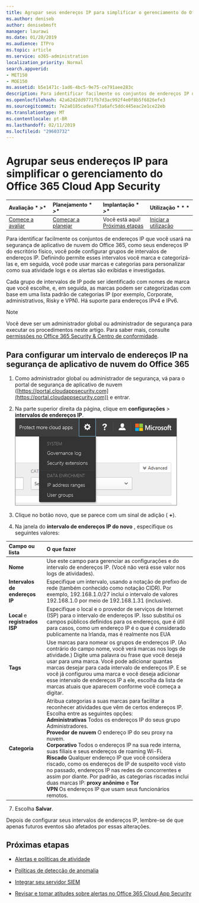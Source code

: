 ```yaml
---
title: Agrupar seus endereços IP para simplificar o gerenciamento do Office 365 Cloud App Security
ms.author: deniseb
author: denisebmsft
manager: laurawi
ms.date: 01/28/2019
ms.audience: ITPro
ms.topic: article
ms.service: o365-administration
localization_priority: Normal
search.appverid:
- MET150
- MOE150
ms.assetid: b5e1471c-1ad6-4bc5-9e75-ce791aee283c
description: Para identificar facilmente os conjuntos de endereços IP que você usará na segurança de aplicativo de nuvem do Office 365, como seus endereços IP do escritório físico, você pode configurar grupos de intervalos de endereços IP.
ms.openlocfilehash: 42a62d2dd9771fb7d3ac992f4e0f8b5f6826efe3
ms.sourcegitcommit: 7e2a0185cadea7f3a6afc5ddc445eac2e1ce22eb
ms.translationtype: MT
ms.contentlocale: pt-BR
ms.lasthandoff: 02/11/2019
ms.locfileid: "29603732"
---
```

# <a name="group-your-ip-addresses-to-simplify-management-in-office-365-cloud-app-security"></a>Agrupar seus endereços IP para simplificar o gerenciamento do Office 365 Cloud App Security
  
|Avaliação * *\>**|Planejamento * *\>**|Implantação * *\>**|Utilização * * *|
|:-----|:-----|:-----|:-----|
|[Comece a avaliar](office-365-cas-overview.md) <br/> |[Começar a planejar](get-ready-for-office-365-cas.md) <br/> |Você está aqui!  <br/> [Próximas etapas](#next-steps) <br/> |[Iniciar a utilização](utilization-activities-for-ocas.md) <br/> |
   
Para identificar facilmente os conjuntos de endereços IP que você usará na segurança de aplicativo de nuvem do Office 365, como seus endereços IP do escritório físico, você pode configurar grupos de intervalos de endereços IP. Definindo permite esses intervalos você marca e categorizá-las e, em seguida, você pode usar marcas e categorias para personalizar como sua atividade logs e os alertas são exibidas e investigadas.
  
Cada grupo de intervalos de IP pode ser identificado com nomes de marca que você escolhe, e, em seguida, as marcas podem ser categorizadas com base em uma lista padrão de categorias IP (por exemplo, Corporate, administrativos, Risky e VPN). Há suporte para endereços IPv4 e IPv6.
  
> [!NOTE]
> Você deve ser um administrador global ou administrador de segurança para executar os procedimentos neste artigo. Para saber mais, consulte [permissões no Office 365 Security &amp; Centro de conformidade](permissions-in-the-security-and-compliance-center.md). 
  
## <a name="to-set-up-an-ip-address-range-in-office-365-cloud-app-security"></a>Para configurar um intervalo de endereços IP na segurança de aplicativo de nuvem do Office 365

1. Como administrador global ou administrador de segurança, vá para o portal de segurança de aplicativo de nuvem ([https://portal.cloudappsecurity.com](https://portal.cloudappsecurity.com)) e entrar.
    
2. Na parte superior direita da página, clique em **configurações** \> **intervalos de endereços IP**.<br>![Em segurança de aplicativo de nuvem O365, escolha configurações para acessar as configurações do sistema e dados](media/f6c48ee3-39b4-4b5a-8252-b6493b7bcd3d.png)<br>
  
3. Clique no botão novo, que se parece com um sinal de adição ( **+**).
    
4. Na janela do **intervalo de endereços IP do novo** , especifique os seguintes valores: 
    
|**Campo ou lista**|**O que fazer**|
|:-----|:-----|
|**Nome** <br/> |Use este campo para gerenciar as configurações e do intervalo de endereços IP. (Você não verá esse valor nos logs de atividades).  <br/> |
|**Intervalos de endereços IP** <br/> |Especifique um intervalo, usando a notação de prefixo de rede (também conhecido como notação CIDR). Por exemplo, 192.168.1.0/27 inclui o intervalo de valores 192.168.1.0 por meio de 192.168.1.31 (inclusive).  <br/> |
|**Local** e **registrados ISP** <br/> |Especifique o local e o provedor de serviços de Internet (ISP) para o intervalo de endereços IP. Isso substitui os campos públicos definidos para os endereços, que é útil para casos, como um endereço IP é o que é considerado publicamente na Irlanda, mas é realmente nos EUA  <br/> |
|**Tags** <br/> |Use marcas para nomear os grupos de endereços IP. (Ao contrário do campo nome, você verá marcas nos logs de atividade.) Digite uma palavra ou frase que você deseja usar para uma marca. Você pode adicionar quantas marcas desejar para cada intervalo de endereços IP. E se você já configurou uma marca e você deseja adicionar esse intervalo de endereços IP a ele, escolha da lista de marcas atuais que aparecem conforme você começa a digitar.  <br/> |
|**Categoria** <br/> | Atribua categorias a suas marcas para facilitar a reconhecer atividades que vêm de certos endereços IP. Escolha entre as seguintes opções:<br/> **Administrativas** Todos os endereços IP do seus grupo Administradores.  <br/> **Provedor de nuvem** O endereço IP do seu proxy na nuvem.  <br/> **Corporativo** Todos o endereços IP na sua rede interna, suas filiais e seus endereços de roaming Wi-Fi.  <br/> **Riscado** Qualquer endereço IP que você considera riscado, como os endereços de IP de suspeito você visto no passado, endereços IP nas redes de concorrentes e assim por diante. Por padrão, as categorias riscadas inclui duas marcas IP: **proxy anônimo** e **Tor** <br/> **VPN** Os endereços IP que usam seus funcionários remotos.  <br/> |
   
7. Escolha **Salvar**.
    
Depois de configurar seus intervalos de endereços IP, lembre-se de que apenas futuros eventos são afetados por essas alterações.
  
## <a name="next-steps"></a>Próximas etapas

- [Alertas e políticas de atividade](activity-policies-and-alerts.md)
    
- [Políticas de detecção de anomalia](anomaly-detection-policies-in-ocas.md)
    
- [Integrar seu servidor SIEM](integrate-your-siem-server-with-office-365-cas.md)
    
- [Revisar e tomar atitudes sobre alertas no Office 365 Cloud App Security](review-office-365-cas-alerts.md)
    

